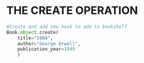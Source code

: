 # THE CREATE OPERATION

```python
#Create and add new book to add to bookshelf
Book.object.create(
    title="1984", 
    author="George Orwell", 
    publication_year=1949
    )
```